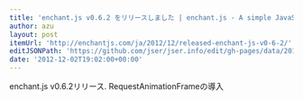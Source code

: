 ```yaml
---
title: 'enchant.js v0.6.2 をリリースしました | enchant.js - A simple JavaScript framework for creating games and apps.'
author: azu
layout: post
itemUrl: 'http://enchantjs.com/ja/2012/12/released-enchant-js-v0-6-2/'
editJSONPath: 'https://github.com/jser/jser.info/edit/gh-pages/data/2012/12/index.json'
date: '2012-12-02T19:02:00+00:00'
---
```

enchant.js v0.6.2リリース.
RequestAnimationFrameの導入
